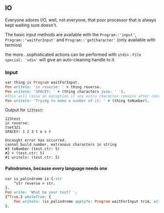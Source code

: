 ## IO

Everyone adores I/O, well, not everyone, that poor processor that is always kept waiting sure doesn't.

The basic input methods are available with the `Program::'input'`, `Program::'waitForInput'` and `Program::'getCharacter'` \(only available with termios\)

the more...sophisticated actions can be performed with `stdin` : `File special: 'sdin'` will give an auto-cleaning handle to it.

### Input

```ruby
var thing is Program waitForInput.
Pen writeln: 'in reverse: ' + thing reverse.
Pen writeln: 'SPACEY: ' + (thing characters join: ' ').
#This will raise an exception if any extra character remains after conversion
Pen writeln: 'Trying to make a number of it: ' + (thing toNumber).
```

Output for `123test`:

```
123test
in reverse:
tset321
SPACEY: 1 2 3 t e s t

Uncaught error has occurred.
cannot build number, extranous characters in string
#3 toNumber (test.ctr: 5)
#2 + (test.ctr: 5)
#1 writeln: (test.ctr: 5)
```

#### Palindromes, because every language needs one

```ruby
var is_palindrome is {:str
    ^str reverse = str.
}.
Pen write: 'What be your text? '.
{^True.} whileTrue: {
    Pen writeln: (is_palindrome applyTo: Program waitForInput trim, either: 'Yep, that\'s a palindrome' or: 'Nope, not a plaindrome').
}.
```



